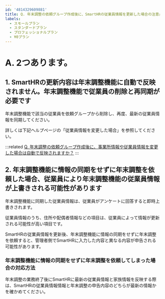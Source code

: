 ```yaml
---
id: '4814329609881'
title: Q. 年末調整の依頼グループ作成後に、SmartHRの従業員情報を更新した場合の注意点は？
labels:
  - スモールプラン
  - スタンダードプラン
  - プロフェッショナルプラン
  - ¥0プラン
---
```

# A. 2つあります。

## 1\. SmartHRの更新内容は年末調整機能に自動で反映されません。年末調整機能で従業員の削除と再同期が必要です

年末調整機能で該当の従業員を依頼グループから削除し、再度、最新の従業員情報を同期してください。

詳しくは下記ヘルプページの「従業員情報を変更した場合」を参照してください。

:::related
[Q. 年末調整の依頼グループ作成後に、事業所情報や従業員情報を変更した場合は自動で反映されますか？](https://knowledge.smarthr.jp/hc/ja/articles/360035370173)
:::

## 2\. 年末調整機能に情報の同期をせずに年末調整を依頼した場合、従業員により年末調整機能の従業員情報が上書きされる可能性があります

年末調整機能に同期した従業員情報は、従業員がアンケートに回答すると即時上書きされます。

従業員情報のうち、住所や配偶者情報などの項目は、従業員によって情報が更新される可能性が高い項目です。

SmartHRの従業員情報を更新後、年末調整機能に情報の同期をせずに年末調整を依頼すると、管理者側でSmartHRに入力した内容と異なる内容が申告される可能性があります。

### 年末調整機能に情報の同期をせずに年末調整を依頼してしまった場合の対応方法

年末調整の業務終了後にSmartHRに最新の従業員情報と家族情報を反映する際は、SmartHRの従業員情報情報と年末調整の申告内容のどちらが最新の情報かを確かめてください。
